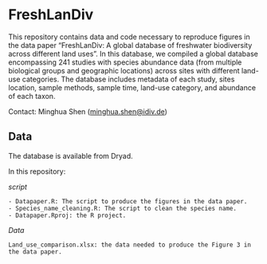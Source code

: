 # FreshLanDiv
This repository contains data and code necessary to reproduce figures in the data paper “FreshLanDiv: A global database of freshwater biodiversity across different land uses”. In this database, we compiled a global database encompassing 241 studies with species abundance data (from multiple biological groups and geographic locations) across sites with different land-use categories. The database includes metadata of each study, sites location, sample methods, sample time, land-use category, and abundance of each taxon.

Contact: Minghua Shen (minghua.shen@idiv.de)

## Data

The database is available from Dryad.

In this repository:

*script*

    - Datapaper.R: The script to produce the figures in the data paper.
    - Species_name_cleaning.R: The script to clean the species name.
    - Datapaper.Rproj: the R project.
    
*Data*

    Land_use_comparison.xlsx: the data needed to produce the Figure 3 in the data paper.
